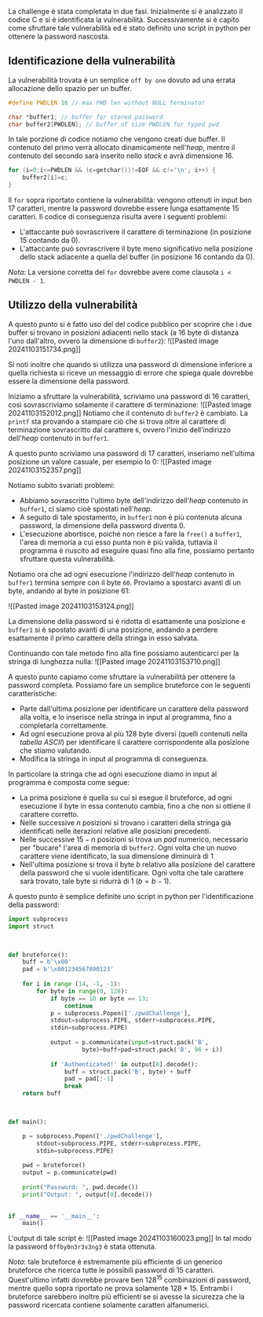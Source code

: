 La challenge è stata completata in due fasi. Inizialmente si è analizzato il codice C e si è identificata la vulnerabilità. Successivamente si è capito come sfruttare tale vulnerabilità ed è stato definito uno script in python per ottenere la password nascosta.
## Identificazione della vulnerabilità
La vulnerabilità trovata è un semplice `off by one` dovuto ad una errata allocazione dello spazio per un buffer.
```c
#define PWDLEN 16 // max PWD len without NULL terminator

char *buffer1; // buffer for stored password
char buffer2[PWDLEN]; // buffer of size PWDLEN for typed pwd
```

In tale porzione di codice notiamo che vengono creati due buffer. Il contenuto del primo verrà allocato dinamicamente nell'*heap*, mentre il contenuto del secondo sarà inserito nello *stack* e avrà dimensione 16.

```c
for (i=0;i<=PWDLEN && (c=getchar())!=EOF && c!='\n'; i++) {
	buffer2[i]=c;
}
```

Il `for` sopra riportato contiene la vulnerabilità: vengono ottenuti in input ben $17$ caratteri, mentre la password dovrebbe essere lunga esattamente $15$ caratteri. Il codice di conseguenza risulta avere i seguenti problemi:
* L'attaccante può sovrascrivere il carattere di terminazione (in posizione $15$ contando da $0$).
* L'attaccante può sovrascrivere il byte meno significativo nella posizione dello stack adiacente a quella del buffer (in posizione $16$ contando da $0$).

*Nota*: La versione corretta del `for` dovrebbe avere come clausola `i < PWDLEN - 1`.
## Utilizzo della vulnerabilità
A questo punto si è fatto uso del del codice pubblico per scoprire che i due buffer si trovano in posizioni adiacenti nello stack (a $16$ byte di distanza l'uno dall'altro, ovvero la dimensione di `buffer2`):
![[Pasted image 20241103151734.png]]

Si noti inoltre che quando si utilizza una password di dimensione inferiore a quella richiesta si riceve un messaggio di errore che spiega quale dovrebbe essere la dimensione della password.

Iniziamo a sfruttare la vulnerabilità, scriviamo una password di $16$ caratteri, così sovrascriviamo solamente il carattere di terminazione:
![[Pasted image 20241103152012.png]]
Notiamo che il contenuto di `buffer2` è cambiato. La `printf` sta provando a stampare ciò che si trova oltre al carattere di terminazione sovrascritto dal carattere `6`, ovvero l'inizio dell'indirizzo dell'*heap* contenuto in `buffer1`.

A questo punto scriviamo una password di $17$ caratteri, inseriamo nell'ultima posizione un valore casuale, per esempio lo $0$:
![[Pasted image 20241103152357.png]]

Notiamo subito svariati problemi:
* Abbiamo sovrascritto l'ultimo byte dell'indirizzo dell'*heap* contenuto in `buffer1`, ci siamo cioè spostati nell'*heap*.
* A seguito di tale spostamento, in `buffer1` non è più contenuta alcuna password, la dimensione della password diventa $0$.
* L'esecuzione abortisce, poiché non riesce a fare la `free()` a `buffer1`, l'area di memoria a cui esso punta non è più valida, tuttavia il programma è riuscito ad eseguire quasi fino alla fine, possiamo pertanto sfruttare questa vulnerabilità.

Notiamo ora che ad ogni esecuzione l'indirizzo dell'*heap* contenuto in `buffer1` termina sempre con il byte `60`. Proviamo a spostarci avanti di un byte, andando al byte in posizione $61$:

![[Pasted image 20241103153124.png]]

La dimensione della password si è ridotta di esattamente una posizione e `buffer1` si è spostato avanti di una posizione, andando a perdere esattamente il primo carattere della stringa in esso salvata.

Continuando con tale metodo fino alla fine possiamo autenticarci per la stringa di lunghezza nulla:
![[Pasted image 20241103153710.png]]

A questo punto capiamo come sfruttare la vulnerabilità per ottenere la password completa. Possiamo fare un semplice bruteforce con le seguenti caratteristiche:
* Parte dall'ultima posizione per identificare un carattere della password alla volta, e lo inserisce nella stringa in input al programma, fino a completarla correttamente.
* Ad ogni esecuzione prova al più $128$ byte diversi (quelli contenuti nella *tabella ASCII*) per identificare il carattere corrispondente alla posizione che stiamo valutando.
* Modifica la stringa in input al programma di conseguenza.

In particolare la stringa che ad ogni esecuzione diamo in input al programma è composta come segue:
* La prima posizione è quella su cui si esegue il bruteforce, ad ogni esecuzione il byte in essa contenuto cambia, fino a che non si ottiene il carattere corretto.
* Nelle successive $n$ posizioni si trovano i caratteri della stringa già identificati nelle iterazioni relative alle posizioni precedenti.
* Nelle successive $15-n$ posizioni si trova un *pad* numerico, necessario per "bucare" l'area di memoria di `buffer2`. Ogni volta che un nuovo carattere viene identificato, la sua dimensione diminuirà di $1$
* Nell'ultima posizione si trova il byte $b$ relativo alla posizione del carattere  della password che si vuole identificare. Ogni volta che tale carattere sarà trovato, tale byte si ridurrà di $1$ ($b = b - 1$).

A questo punto è semplice definite uno script in python per l'identificazione della password:
```python
import subprocess
import struct

  

def bruteforce():
	buff = b'\x00'
	pad = b'\x001234567890123'
	
	for i in range (14, -1, -1):
		for byte in range(0, 128):
			if byte == 10 or byte == 13:
				continue
			p = subprocess.Popen(['./pwdChallenge'],
			stdout=subprocess.PIPE, stderr=subprocess.PIPE, 
			stdin=subprocess.PIPE)
	
			output = p.communicate(input=struct.pack('B', 
				     byte)+buff+pad+struct.pack('B', 96 + i))
			
			if 'Authenticated!' in output[0].decode():
				buff = struct.pack('B', byte) + buff
				pad = pad[:-1]
				break
	return buff

  

def main():

	p = subprocess.Popen(['./pwdChallenge'],
		stdout=subprocess.PIPE, stderr=subprocess.PIPE, 
		stdin=subprocess.PIPE)
	
	pwd = bruteforce()
	output = p.communicate(pwd)
	
	print("Password: ", pwd.decode())
	print("Output: ", output[0].decode())

  
if __name__ == '__main__':
	main()
```

L'output di tale script è:
![[Pasted image 20241103160023.png]]
In tal modo la password `0ffby0n3r3v3ng3` è stata ottenuta.

*Nota*: tale bruteforce è estremamente più efficiente di un generico bruteforce che ricerca tutte le possibili password di $15$ caratteri. Quest'ultimo infatti dovrebbe provare ben $128^{15}$ combinazioni di password, mentre quello sopra riportato ne prova solamente $128*15$. Entrambi i bruteforce sarebbero inoltre più efficienti se si avesse la sicurezza che la password ricercata contiene solamente caratteri alfanumerici.